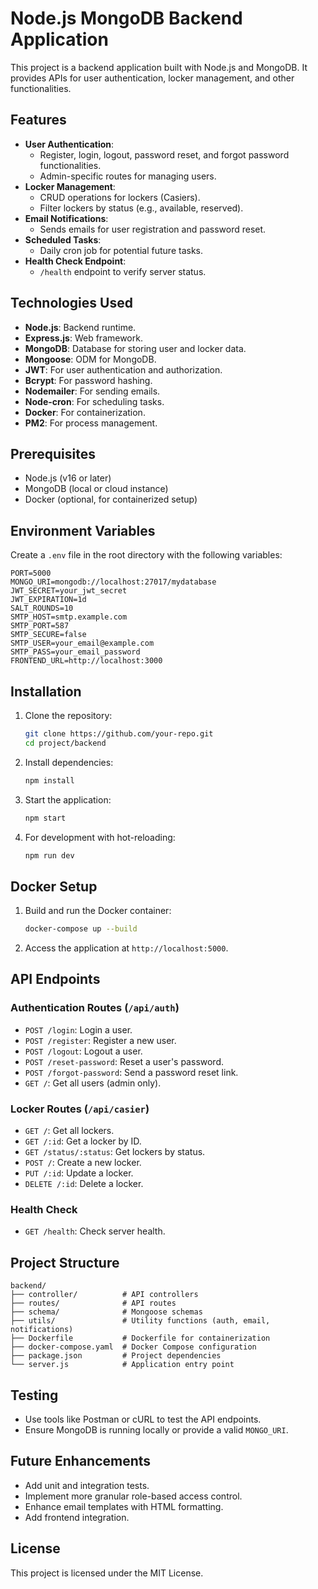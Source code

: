 # Node.js MongoDB Backend Application

This project is a backend application built with Node.js and MongoDB. It provides APIs for user authentication, locker management, and other functionalities.

## Features

- **User Authentication**: 
  - Register, login, logout, password reset, and forgot password functionalities.
  - Admin-specific routes for managing users.
- **Locker Management**:
  - CRUD operations for lockers (Casiers).
  - Filter lockers by status (e.g., available, reserved).
- **Email Notifications**:
  - Sends emails for user registration and password reset.
- **Scheduled Tasks**:
  - Daily cron job for potential future tasks.
- **Health Check Endpoint**:
  - `/health` endpoint to verify server status.

## Technologies Used

- **Node.js**: Backend runtime.
- **Express.js**: Web framework.
- **MongoDB**: Database for storing user and locker data.
- **Mongoose**: ODM for MongoDB.
- **JWT**: For user authentication and authorization.
- **Bcrypt**: For password hashing.
- **Nodemailer**: For sending emails.
- **Node-cron**: For scheduling tasks.
- **Docker**: For containerization.
- **PM2**: For process management.

## Prerequisites

- Node.js (v16 or later)
- MongoDB (local or cloud instance)
- Docker (optional, for containerized setup)

## Environment Variables

Create a `.env` file in the root directory with the following variables:

```
PORT=5000
MONGO_URI=mongodb://localhost:27017/mydatabase
JWT_SECRET=your_jwt_secret
JWT_EXPIRATION=1d
SALT_ROUNDS=10
SMTP_HOST=smtp.example.com
SMTP_PORT=587
SMTP_SECURE=false
SMTP_USER=your_email@example.com
SMTP_PASS=your_email_password
FRONTEND_URL=http://localhost:3000
```

## Installation

1. Clone the repository:
   ```bash
   git clone https://github.com/your-repo.git
   cd project/backend
   ```

2. Install dependencies:
   ```bash
   npm install
   ```

3. Start the application:
   ```bash
   npm start
   ```

4. For development with hot-reloading:
   ```bash
   npm run dev
   ```

## Docker Setup

1. Build and run the Docker container:
   ```bash
   docker-compose up --build
   ```

2. Access the application at `http://localhost:5000`.

## API Endpoints

### Authentication Routes (`/api/auth`)

- `POST /login`: Login a user.
- `POST /register`: Register a new user.
- `POST /logout`: Logout a user.
- `POST /reset-password`: Reset a user's password.
- `POST /forgot-password`: Send a password reset link.
- `GET /`: Get all users (admin only).

### Locker Routes (`/api/casier`)

- `GET /`: Get all lockers.
- `GET /:id`: Get a locker by ID.
- `GET /status/:status`: Get lockers by status.
- `POST /`: Create a new locker.
- `PUT /:id`: Update a locker.
- `DELETE /:id`: Delete a locker.

### Health Check

- `GET /health`: Check server health.

## Project Structure

```
backend/
├── controller/          # API controllers
├── routes/              # API routes
├── schema/              # Mongoose schemas
├── utils/               # Utility functions (auth, email, notifications)
├── Dockerfile           # Dockerfile for containerization
├── docker-compose.yaml  # Docker Compose configuration
├── package.json         # Project dependencies
└── server.js            # Application entry point
```

## Testing

- Use tools like Postman or cURL to test the API endpoints.
- Ensure MongoDB is running locally or provide a valid `MONGO_URI`.

## Future Enhancements

- Add unit and integration tests.
- Implement more granular role-based access control.
- Enhance email templates with HTML formatting.
- Add frontend integration.

## License

This project is licensed under the MIT License.
